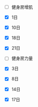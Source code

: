 - [ ] 健身房增肌
- [x] 1日
- [x] 10日
- [x] 18日
- [x] 21日

- [ ] 健身房力量
- [x] 3日
- [x] 8日
- [x] 14日
- [x] 17日

